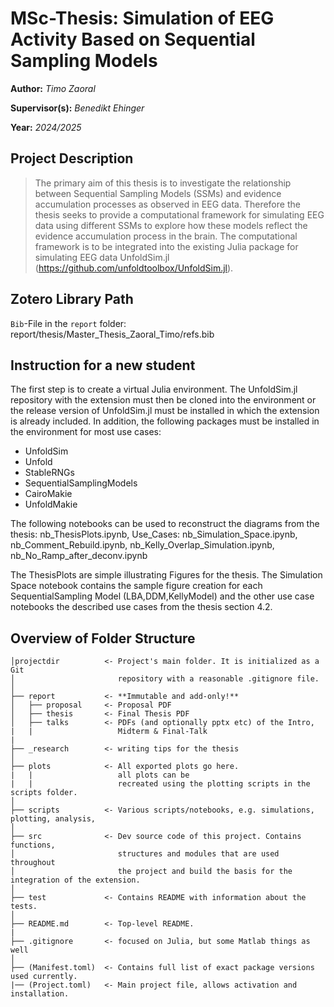 # **MSc-Thesis:** Simulation of EEG Activity Based on Sequential Sampling Models
**Author:** *Timo Zaoral*

**Supervisor(s):** *Benedikt Ehinger*

**Year:** *2024/2025*

## Project Description
>The primary aim of this thesis is to investigate the relationship between Sequential Sampling Models (SSMs) and evidence accumulation processes as observed in EEG data. Therefore the thesis seeks to provide a computational framework for simulating EEG data using different SSMs to explore how these models reflect the evidence accumulation process in the brain. The computational framework is to be integrated into the existing Julia package for simulating EEG data UnfoldSim.jl (https://github.com/unfoldtoolbox/UnfoldSim.jl).

## Zotero Library Path
`Bib`-File in the `report` folder: report/thesis/Master_Thesis_Zaoral_Timo/refs.bib

## Instruction for a new student
The first step is to create a virtual Julia environment.
The UnfoldSim.jl repository with the extension must then be cloned into the environment or the release version of UnfoldSim.jl must be installed in which the extension is already included.
In addition, the following packages must be installed in the environment for most use cases:
- UnfoldSim
- Unfold
- StableRNGs
- SequentialSamplingModels
- CairoMakie
- UnfoldMakie

The following notebooks can be used to reconstruct the diagrams from the thesis:
nb_ThesisPlots.ipynb, Use_Cases: nb_Simulation_Space.ipynb, nb_Comment_Rebuild.ipynb, nb_Kelly_Overlap_Simulation.ipynb, nb_No_Ramp_after_deconv.ipynb

The ThesisPlots are simple illustrating Figures for the thesis. The Simulation Space notebook contains the sample figure creation for each SequentialSampling Model (LBA,DDM,KellyModel) and the other use case notebooks the described use cases from the thesis section 4.2.
## Overview of Folder Structure 

```
│projectdir          <- Project's main folder. It is initialized as a Git
│                       repository with a reasonable .gitignore file.
│
├── report           <- **Immutable and add-only!**
│   ├── proposal     <- Proposal PDF
│   ├── thesis       <- Final Thesis PDF
│   ├── talks        <- PDFs (and optionally pptx etc) of the Intro,
|   |                   Midterm & Final-Talk
|
├── _research        <- writing tips for the thesis
│
├── plots            <- All exported plots go here.
|   |                   all plots can be
|   |                   recreated using the plotting scripts in the scripts folder.
│
├── scripts          <- Various scripts/notebooks, e.g. simulations, plotting, analysis,
│
├── src              <- Dev source code of this project. Contains functions,
│                       structures and modules that are used throughout
│                       the project and build the basis for the integration of the extension.
│
├── test             <- Contains README with information about the tests.
│
├── README.md        <- Top-level README.
|
├── .gitignore       <- focused on Julia, but some Matlab things as well
│
├── (Manifest.toml)  <- Contains full list of exact package versions used currently.
|── (Project.toml)   <- Main project file, allows activation and installation.
                        
```
